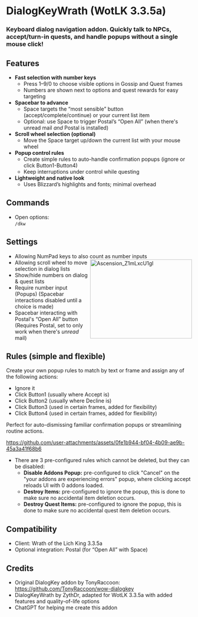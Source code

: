 # DialogKeyWrath (WotLK 3.3.5a)

### Keyboard dialog navigation addon. Quickly talk to NPCs, accept/turn-in quests, and handle popups without a single mouse click!

## Features

- **Fast selection with number keys**
  - Press 1–9/0 to choose visible options in Gossip and Quest frames
  - Numbers are shown next to options and quest rewards for easy targeting
- **Spacebar to advance**
  - Space targets the “most sensible” button (accept/complete/continue) or your current list item
  - Optional: use Space to trigger Postal’s “Open All” (when there's unread mail *and* Postal is installed)
- **Scroll wheel selection (optional)**
  - Move the Space target up/down the current list with your mouse wheel
- **Popup control rules**
  - Create simple rules to auto-handle confirmation popups (ignore or click Button1-Button4)
  - Keep interruptions under control while questing
- **Lightweight and native look**
  - Uses Blizzard’s highlights and fonts; minimal overhead 

## Commands

- Open options:  
  `/dkw`

## Settings 

- Allowing NumPad keys to also count as number inputs <img width="276" height="214" float="right" align="right" alt="Ascension_Z1mLxcU1gl" src="https://github.com/user-attachments/assets/0ecf91ef-98cc-42bd-8c1c-ca41f282362f" />
- Allowing scroll wheel to move selection in dialog lists
- Show/hide numbers on dialog & quest lists
- Require number input (Popups) (Spacebar interactions disabled until a choice is made)
- Spacebar interacting with Postal's “Open All” button (Requires Postal, set to only work when there's *unread* mail)

## Rules (simple and flexible)

Create your own popup rules to match by text or frame and assign any of the following actions:
- Ignore it
- Click Button1 (usually where Accept is)
- Click Button2 (usually where Decline is)
- Click Button3 (used in certain frames, added for flexibility)
- Click Button4 (used in certain frames, added for flexibility)

Perfect for auto-dismissing familiar confirmation popups or streamlining routine actions.  


https://github.com/user-attachments/assets/0fe1b944-bf04-4b09-ae9b-45a3a41f68b6


- There are 3 pre-configured rules which cannot be deleted, but they can be disabled:
  - **Disable Addons Popup:** pre-configured to click "Cancel" on the "your addons are experiencing errors" popup, where clicking accept reloads UI with 0 addons loaded.
  - **Destroy Items:** pre-configured to ignore the popup, this is done to make sure no accidental item deletion occurs.
  - **Destroy Quest Items:** pre-configured to ignore the popup, this is done to make sure no accidental quest item deletion occurs.

## Compatibility

- Client: Wrath of the Lich King 3.3.5a
- Optional integration: Postal (for “Open All” with Space)

## Credits

- Original DialogKey addon by TonyRaccoon:  https://github.com/TonyRaccoon/wow-dialogkey
- DialogKeyWrath by ZythDr, adapted for WotLK 3.3.5a with added features and quality-of-life options
- ChatGPT for helping me create this addon
